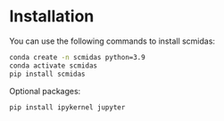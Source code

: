 # Installation

You can use the following commands to install scmidas:

```bash
conda create -n scmidas python=3.9
conda activate scmidas
pip install scmidas
```

Optional packages:

```bash
pip install ipykernel jupyter
```
